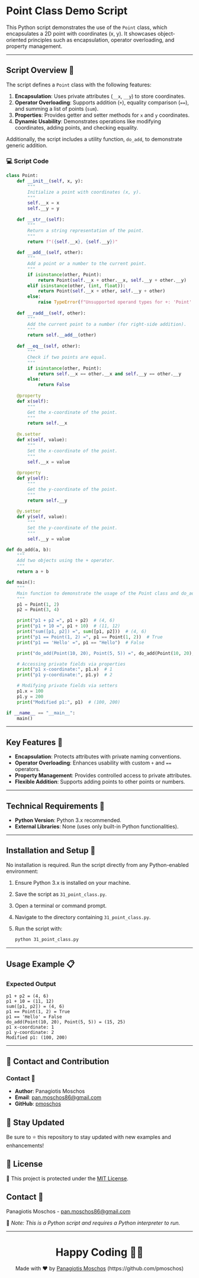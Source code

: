 # Point Class Demo Script

This Python script demonstrates the use of the `Point` class, which encapsulates a 2D point with coordinates (x, y). It showcases object-oriented principles such as encapsulation, operator overloading, and property management.

---

## Script Overview 📘

The script defines a `Point` class with the following features:

1. **Encapsulation**: Uses private attributes (`__x`, `__y`) to store coordinates.
2. **Operator Overloading**: Supports addition (`+`), equality comparison (`==`), and summing a list of points (`sum`).
3. **Properties**: Provides getter and setter methods for `x` and `y` coordinates.
4. **Dynamic Usability**: Demonstrates operations like modifying coordinates, adding points, and checking equality.

Additionally, the script includes a utility function, `do_add`, to demonstrate generic addition.

### :computer: Script Code

```python
class Point:
    def __init__(self, x, y):
        """
        Initialize a point with coordinates (x, y).
        """
        self.__x = x
        self.__y = y
    
    def __str__(self):
        """
        Return a string representation of the point.
        """
        return f"({self.__x}, {self.__y})"
    
    def __add__(self, other):
        """
        Add a point or a number to the current point.
        """
        if isinstance(other, Point):
            return Point(self.__x + other.__x, self.__y + other.__y)
        elif isinstance(other, (int, float)):
            return Point(self.__x + other, self.__y + other)
        else:
            raise TypeError(f"Unsupported operand types for +: 'Point' and {type(other).__name__}")
    
    def __radd__(self, other):
        """
        Add the current point to a number (for right-side addition).
        """
        return self.__add__(other)
    
    def __eq__(self, other):
        """
        Check if two points are equal.
        """
        if isinstance(other, Point):
            return self.__x == other.__x and self.__y == other.__y
        else:
            return False
    
    @property
    def x(self):
        """
        Get the x-coordinate of the point.
        """
        return self.__x
    
    @x.setter
    def x(self, value):
        """
        Set the x-coordinate of the point.
        """
        self.__x = value
    
    @property
    def y(self):
        """
        Get the y-coordinate of the point.
        """
        return self.__y
    
    @y.setter
    def y(self, value):
        """
        Set the y-coordinate of the point.
        """
        self.__y = value

def do_add(a, b):
    """
    Add two objects using the + operator.
    """
    return a + b

def main():
    """
    Main function to demonstrate the usage of the Point class and do_add function.
    """
    p1 = Point(1, 2)
    p2 = Point(3, 4)

    print("p1 + p2 =", p1 + p2)  # (4, 6)
    print("p1 + 10 =", p1 + 10)  # (11, 12)
    print("sum([p1, p2]) =", sum([p1, p2]))  # (4, 6)
    print("p1 == Point(1, 2) =", p1 == Point(1, 2))  # True
    print("p1 == 'Hello' =", p1 == "Hello")  # False

    print("do_add(Point(10, 20), Point(5, 5)) =", do_add(Point(10, 20), Point(5, 5)))  # (15, 25)

    # Accessing private fields via properties
    print("p1 x-coordinate:", p1.x)  # 1
    print("p1 y-coordinate:", p1.y)  # 2

    # Modifying private fields via setters
    p1.x = 100
    p1.y = 200
    print("Modified p1:", p1)  # (100, 200)

if __name__ == "__main__":
    main()
```

---

## Key Features 🌟

- **Encapsulation**: Protects attributes with private naming conventions.
- **Operator Overloading**: Enhances usability with custom `+` and `==` operators.
- **Property Management**: Provides controlled access to private attributes.
- **Flexible Addition**: Supports adding points to other points or numbers.

---

## Technical Requirements 🔧

- **Python Version**: Python 3.x recommended.
- **External Libraries**: None (uses only built-in Python functionalities).

---

## Installation and Setup 🚀

No installation is required. Run the script directly from any Python-enabled environment:

1. Ensure Python 3.x is installed on your machine.
2. Save the script as `31_point_class.py`.
3. Open a terminal or command prompt.
4. Navigate to the directory containing `31_point_class.py`.
5. Run the script with:

   ```bash
   python 31_point_class.py
   ```

---

## Usage Example 📋

### Expected Output

```plaintext
p1 + p2 = (4, 6)
p1 + 10 = (11, 12)
sum([p1, p2]) = (4, 6)
p1 == Point(1, 2) = True
p1 == 'Hello' = False
do_add(Point(10, 20), Point(5, 5)) = (15, 25)
p1 x-coordinate: 1
p1 y-coordinate: 2
Modified p1: (100, 200)
```

---

## 📲 Contact and Contribution

### Contact 📧
- **Author**: Panagiotis Moschos
- **Email**: pan.moschos86@gmail.com
- **GitHub**: [pmoschos](https://github.com/pmoschos)

## 📢 Stay Updated

Be sure to ⭐ this repository to stay updated with new examples and enhancements!

## 📄 License
🔐 This project is protected under the [MIT License](https://mit-license.org/).

## Contact 📧
Panagiotis Moschos - pan.moschos86@gmail.com

🔗 *Note: This is a Python script and requires a Python interpreter to run.*

---
<h1 align=center>Happy Coding 👨‍💻 </h1>

<p align="center">
  Made with ❤️ by 
  <a href="https://www.linkedin.com/in/panagiotis-moschos" target="_blank">
  Panagiotis Moschos</a> (https://github.com/pmoschos)
</p>